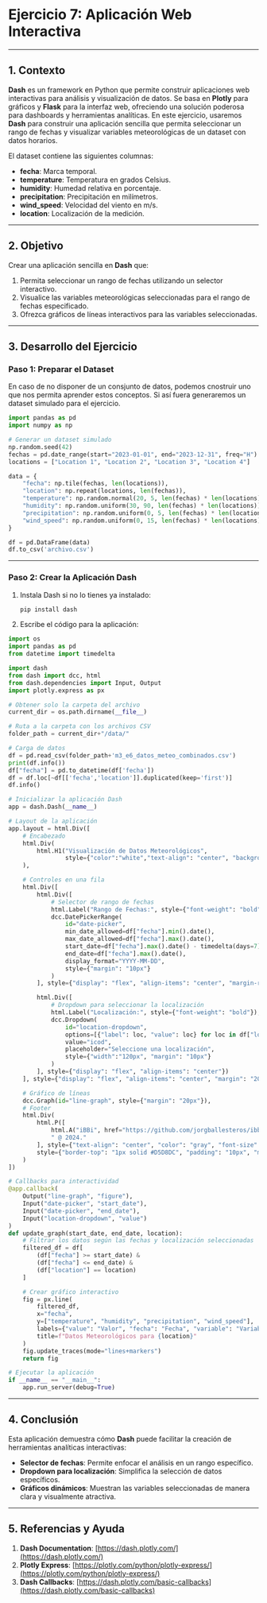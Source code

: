 # Ejercicio 7: Aplicación Web Interactiva

---

## 1. Contexto

**Dash** es un framework en Python que permite construir aplicaciones web interactivas para análisis y visualización de datos. Se basa en **Plotly** para gráficos y **Flask** para la interfaz web, ofreciendo una solución poderosa para dashboards y herramientas analíticas. En este ejercicio, usaremos **Dash** para construir una aplicación sencilla que permita seleccionar un rango de fechas y visualizar variables meteorológicas de un dataset con datos horarios.

El dataset contiene las siguientes columnas:
- **fecha**: Marca temporal.
- **temperature**: Temperatura en grados Celsius.
- **humidity**: Humedad relativa en porcentaje.
- **precipitation**: Precipitación en milímetros.
- **wind_speed**: Velocidad del viento en m/s.
- **location**: Localización de la medición.

---

## 2. Objetivo

Crear una aplicación sencilla en **Dash** que:
1. Permita seleccionar un rango de fechas utilizando un selector interactivo.
2. Visualice las variables meteorológicas seleccionadas para el rango de fechas especificado.
3. Ofrezca gráficos de líneas interactivos para las variables seleccionadas.

---

## 3. Desarrollo del Ejercicio

### Paso 1: Preparar el Dataset
En caso de no disponer de un consjunto de datos, podemos cnostruir uno que nos permita aprender estos conceptos. Si así fuera generaremos un dataset simulado para el ejercicio.

```python
import pandas as pd
import numpy as np

# Generar un dataset simulado
np.random.seed(42)
fechas = pd.date_range(start="2023-01-01", end="2023-12-31", freq="H")
locations = ["Location 1", "Location 2", "Location 3", "Location 4"]

data = {
    "fecha": np.tile(fechas, len(locations)),
    "location": np.repeat(locations, len(fechas)),
    "temperature": np.random.normal(20, 5, len(fechas) * len(locations)),
    "humidity": np.random.uniform(30, 90, len(fechas) * len(locations)),
    "precipitation": np.random.uniform(0, 5, len(fechas) * len(locations)),
    "wind_speed": np.random.uniform(0, 15, len(fechas) * len(locations)),
}

df = pd.DataFrame(data)
df.to_csv('archivo.csv')
```

---

### Paso 2: Crear la Aplicación Dash

1. Instala Dash si no lo tienes ya instalado:
   ```bash
   pip install dash
   ```

2. Escribe el código para la aplicación:

```python
import os
import pandas as pd
from datetime import timedelta

import dash
from dash import dcc, html
from dash.dependencies import Input, Output
import plotly.express as px

# Obtener solo la carpeta del archivo
current_dir = os.path.dirname(__file__)

# Ruta a la carpeta con los archivos CSV
folder_path = current_dir+"/data/"

# Carga de datos
df = pd.read_csv(folder_path+'m3_e6_datos_meteo_combinados.csv')
print(df.info())
df["fecha"] = pd.to_datetime(df['fecha'])
df = df.loc[~df[['fecha','location']].duplicated(keep='first')]
df.info()

# Inicializar la aplicación Dash
app = dash.Dash(__name__)

# Layout de la aplicación
app.layout = html.Div([
    # Encabezado
    html.Div(
        html.H1("Visualización de Datos Meteorológicos", 
                style={"color":"white","text-align": "center", "background-color": "#008080", "padding": "20px"}),
    ),

    # Controles en una fila
    html.Div([
        html.Div([
            # Selector de rango de fechas
            html.Label("Rango de Fechas:", style={"font-weight": "bold"}),
            dcc.DatePickerRange(
                id="date-picker",
                min_date_allowed=df["fecha"].min().date(),
                max_date_allowed=df["fecha"].max().date(),
                start_date=df["fecha"].max().date() - timedelta(days=7),
                end_date=df["fecha"].max().date(),
                display_format="YYYY-MM-DD",
                style={"margin": "10px"}
            )
        ], style={"display": "flex", "align-items": "center", "margin-right": "20px"}),

        html.Div([
            # Dropdown para seleccionar la localización
            html.Label("Localización:", style={"font-weight": "bold"}),
            dcc.Dropdown(
                id="location-dropdown",
                options=[{"label": loc, "value": loc} for loc in df["location"].unique()],
                value="icod",
                placeholder="Seleccione una localización",
                style={"width":"120px", "margin": "10px"}
            )
        ], style={"display": "flex", "align-items": "center"})
    ], style={"display": "flex", "align-items": "center", "margin": "20px", "text-align": "center"}),

    # Gráfico de líneas
    dcc.Graph(id="line-graph", style={"margin": "20px"}),
    # Footer
    html.Div(
        html.P([
            html.A("iBBi", href="https://github.com/jorgballesteros/ibbi", target="_blank", style={"color": "#008080"}),
            " @ 2024."
        ], style={"text-align": "center", "color": "gray", "font-size": "14px"}),
        style={"border-top": "1px solid #D5D8DC", "padding": "10px", "margin-top": "20px"}
    )
])

# Callbacks para interactividad
@app.callback(
    Output("line-graph", "figure"),
    Input("date-picker", "start_date"),
    Input("date-picker", "end_date"),
    Input("location-dropdown", "value")
)
def update_graph(start_date, end_date, location):
    # Filtrar los datos según las fechas y localización seleccionadas
    filtered_df = df[
        (df["fecha"] >= start_date) &
        (df["fecha"] <= end_date) &
        (df["location"] == location)
    ]

    # Crear gráfico interactivo
    fig = px.line(
        filtered_df,
        x="fecha",
        y=["temperature", "humidity", "precipitation", "wind_speed"],
        labels={"value": "Valor", "fecha": "Fecha", "variable": "Variable"},
        title=f"Datos Meteorológicos para {location}"
    )
    fig.update_traces(mode="lines+markers")
    return fig

# Ejecutar la aplicación
if __name__ == "__main__":
    app.run_server(debug=True)

```

---

## 4. Conclusión

Esta aplicación demuestra cómo **Dash** puede facilitar la creación de herramientas analíticas interactivas:
- **Selector de fechas**: Permite enfocar el análisis en un rango específico.
- **Dropdown para localización**: Simplifica la selección de datos específicos.
- **Gráficos dinámicos**: Muestran las variables seleccionadas de manera clara y visualmente atractiva.

---

## 5. Referencias y Ayuda

1. **Dash Documentation**: [https://dash.plotly.com/](https://dash.plotly.com/)
2. **Plotly Express**: [https://plotly.com/python/plotly-express/](https://plotly.com/python/plotly-express/)
3. **Dash Callbacks**: [https://dash.plotly.com/basic-callbacks](https://dash.plotly.com/basic-callbacks)
